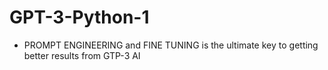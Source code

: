 # GPT-3-Python-1
* PROMPT ENGINEERING and FINE TUNING is the ultimate key to getting better results from GTP-3 AI 